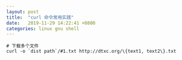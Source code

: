 ```yaml
---
layout: post
title:  "curl 命令常用实践"
date:   2019-11-29 14:22:41 +0800
categories: linux gnu shell
---
```

```shell
# 下载多个文件
curl -o `dist path`/#1.txt http://dtxc.org/\{text1, text2\}.txt
```

